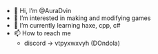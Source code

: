 - 👋 Hi, I’m @AuraDvin
- 👀 I’m interested in making and modifying games
- 🌱 I’m currently learning haxe, cpp, c#
- 📫 How to reach me 
  * discord -> vtpyxwxvyh (DOndola) 
